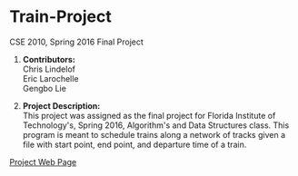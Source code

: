 # Train-Project
CSE 2010, Spring 2016 Final Project

1. __Contributors:__  
  Chris Lindelof  
  Eric Larochelle  
  Gengbo Lie  
  
2. __Project Description:__  
 This project was assigned as the final project for Florida Institute of Technology's, Spring 2016, Algorithm's and Data Structures class. This program is meant to schedule trains along a network of tracks given a file with start point, end point, and departure time of a train.




[Project Web Page](http://clindelof.github.io/Train-Project.)
